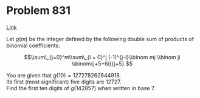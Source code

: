 # Problem 831

[Link](https://projecteuler.net/problem=831)

Let $g(m)$ be the integer defined by the following double sum of products of binomial coefficients:

$$\\sum\_{j=0}^m\\sum\_{i = 0}^j (-1)^{j-i}\\binom mj \\binom ji \\binom{j+5+6i}{j+5}.$$ 

You are given that $g(10) = 127278262644918$.  
Its first (most significant) five digits are $12727$.  
Find the first ten digits of $g(142857)$ when written in base $7$.
